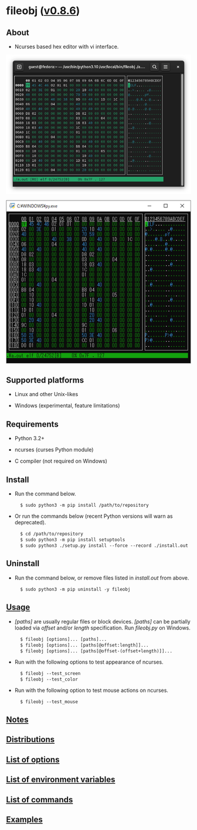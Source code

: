 # fileobj ([v0.8.6](https://github.com/kusumi/fileobj/releases/tag/v0.8.6))

## About

+ Ncurses based hex editor with vi interface.

![fileobj-linux](https://raw.githubusercontent.com/kusumi/__misc/master/fileobj/v0.8.0/linux.png)

![fileobj-windows](https://raw.githubusercontent.com/kusumi/__misc/master/fileobj/v0.8.0/windows.png)

## Supported platforms

+ Linux and other Unix-likes

+ Windows (experimental, feature limitations)

## Requirements

+ Python 3.2+

+ ncurses (curses Python module)

+ C compiler (not required on Windows)

## Install

+ Run the command below.

        $ sudo python3 -m pip install /path/to/repository

+ Or run the commands below (recent Python versions will warn as deprecated).

        $ cd /path/to/repository
        $ sudo python3 -m pip install setuptools
        $ sudo python3 ./setup.py install --force --record ./install.out

## Uninstall

+ Run the command below, or remove files listed in *install.out* from above.

        $ sudo python3 -m pip uninstall -y fileobj

## [Usage](doc/fileobj.1.txt)

+ *[paths]* are usually regular files or block devices. *[paths]* can be partially loaded via *offset* and/or *length* specification. Run *fileobj.py* on Windows.

        $ fileobj [options]... [paths]...
        $ fileobj [options]... [paths[@offset:length]]...
        $ fileobj [options]... [paths[@offset-(offset+length)]]...

+ Run with the following options to test appearance of ncurses.

        $ fileobj --test_screen
        $ fileobj --test_color

+ Run with the following option to test mouse actions on ncurses.

        $ fileobj --test_mouse

## [Notes](doc/README.notes.md)

## [Distributions](doc/README.distributions.md)

## [List of options](doc/README.list_of_options.md)

## [List of environment variables](doc/README.list_of_environment_variables.md)

## [List of commands](doc/README.list_of_commands.md)

## [Examples](doc/README.examples.md)
